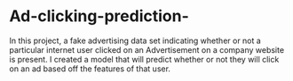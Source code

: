 # Ad-clicking-prediction-
In this project, a fake advertising data set indicating whether or not a particular internet user clicked on an Advertisement on a company website is present. I created a model that will predict whether or not they will click on an ad based off the features of that user.
